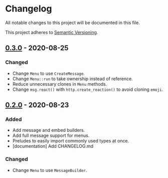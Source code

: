 # Changelog

All notable changes to this project will be documented in this file.

This project adheres to [Semantic Versioning][semver].

## [0.3.0] - 2020-08-25

### Changed

- Change `Menu` to use `CreateMessage`.
- Change `Menu::run` to take ownership instead of reference.
- Reduce unnecessary clones in `Menu` methods.
- Change `msg.react()` with `http.create_reaction()` to avoid cloning `emoji`.

## [0.2.0] - 2020-08-23

### Added

- Add message and embed builders.
- Add full message support for menus.
- Preludes to easily import commonly used types at once.
- [documentation] Add CHANGELOG.md

### Changed

- Change `Menu` to use `MessageBuilder`.

[semver]: https://semver.org/spec/v2.0.0.html

<!-- TAGS -->
[0.2.0]: https://github.com/AriusX7/serenity-utils/compare/v0.1.0...v0.2.0
[0.3.0]: https://github.com/AriusX7/serenity-utils/compare/v0.2.0...v0.3.0
